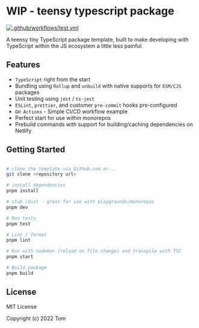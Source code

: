 # WIP - teensy typescript package
[![.github/workflows/test.yml](https://github.com/tbusillo/teensy-typescript-package/actions/workflows/test.yml/badge.svg)](https://github.com/tbusillo/teensy-typescript-package/actions/workflows/test.yml)

A teensy tiny TypeScript package template, built to make developing with TypeScript within the JS ecosystem a little less painful. 
## Features
- `TypeScript` right from the start
- Bundling using `Rollup` and `unbuild` with native supports for `ESM/CJS` packages
- Unit testing using `jest` / `ts-jest`
- `ESLint`, `prettier`, and customer `pre-commit` hooks pre-configured
- `GH Actions` - Simple CI/CD workflow example 
- Perfect start for use within monorepos
- Prebuild commands with support for building/caching dependencies on Netlify
## Getting Started

```bash

# clone the template via Github.com or...
git clone <repository url>

# install dependencies
pnpm install

# stub /dist - great for use with playgrounds/monorepos
pnpm dev

# Run tests
pnpm test

# Lint / format
pnpm lint

# Run with nodemon (reload on file change) and transpile with TSC
pnpm start

# Build package
pnpm build

```


## License
MIT License

Copyright (c) 2022 Tom